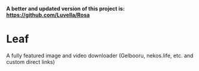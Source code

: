 **A better and updated version of this project is: https://github.com/Luvella/Rosa**

# Leaf
A fully featured image and video downloader (Gelbooru, nekos.life, etc. and custom direct links)
